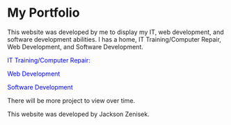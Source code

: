 # My Portfolio
This website was developed by me to display my IT, web development, and software development abilities. I has a home, IT Training/Computer Repair, Web Development, and Software Development.

<p style="color:blue;">IT Training/Computer Repair:</p>

<p style="color:blue;">Web Development</p>

<p style="color:blue;">Software Development</p>


There will be more project to view over time.


This website was developed by Jackson Zenisek.
